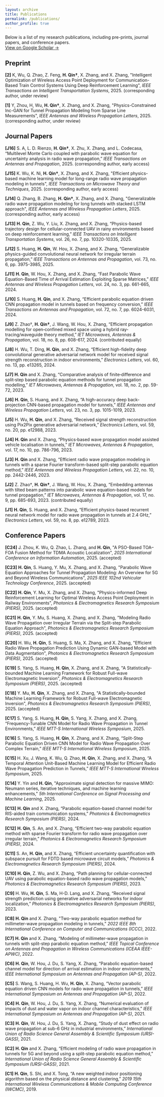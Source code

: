 ```yaml
---
layout: archive
title: Publications
permalink: /publications/
author_profile: true
---
```


Below is a list of my research publications, including pre-prints, journal papers, and conference papers.  
[View on Google Scholar →](https://scholar.google.ca/citations?user=aBmmwloAAAAJ&hl=en)

## Preprint  


**[2]** K, Wu, Q. Zhao, Z. Feng, **H. Qin†**, X. Zhang, and X. Zhang, "Intelligent Optimization of Wireless Access Point Deployment for Communication-Based Train Control Systems Using Deep Reinforcement Learning", *IEEE Transactions on Intelligent Transportation Systems*, 2025. (corresponding author, under review)

**[1]** Y, Zhou, H, Wu, **H. Qin†**, X. Zhang, and X. Zhang, "Physics-Constrained Inc-GAN for Tunnel	Propagation Modeling from Sparse Line Measurements", *IEEE Antennas and Wireless Propagation Letters*, 2025. (corresponding author, under review)


## Journal Papers 
**[J16]** S. A, L. D. Rienzo, **H. Qin†**, X. Zhu, X. Zhang, and L. Codecasa, “Multilevel Monte Carlo coupled with parabolic wave equation for uncertainty analysis in radio wave propagation,” *IEEE Transactions on Antennas and Propagation*, 2025. (corresponding author, early access)

**[J15]** K. Wu, K. Ni, **H. Qin†**, X. Zhang, and X. Zhang, "Efficient physics-based machine learning model for long-range radio wave propagation modeling in tunnels", *IEEE Transactions on Microwave Theory and Techniques*, 2025. (corresponding author, early access)

**[J14]** Q. Zhang, B. Zhang, **H. Qin†**, X. Zhang, and X. Zhang, "Generalizable radio wave propagation modeling for long tunnels with stacked LSTM approach", *IEEE Antennas and Wireless Propagation Letters*, 2025. (corresponding author, early access)

**[J13]** **H. Qin**, Z. Wu, Y. Liu, X. Zhang, and X. Zhang, “Physics-based trajectory design for cellular-connected UAV in rainy environments based on deep reinforcement learning,” *IEEE Transactions on Intelligent Transportation Systems*, vol. 26, no. 7, pp. 10320-10335, 2025.

**[J12]** S. Huang, **H. Qin**, W. Hou, X. Zhang, and X. Zhang, “Generalizable physics-guided convolutional neural network for irregular terrain propagation,” *IEEE Transactions on Antennas and Propagation*, vol. 73, no. 6, pp. 3975-3985, 2025.

**[J11]** **H. Qin**, W. Hou, X. Zhang, and X. Zhang, “Fast Parabolic Wave Equation-Based Time of Arrival Estimation Exploiting Sparse Matrices,” *IEEE Antennas and Wireless Propagation Letters*, vol. 24, no. 3, pp. 661-665, 2024.

**[J10]** S. Huang, **H. Qin**, and X. Zhang, “Efficient parabolic equation driven CNN propagation model in tunnels based on frequency conversion,” *IEEE Transactions on Antennas and Propagation*, vol. 72, no. 7, pp. 6024-6031, 2024.

**[J9]** Z. Zhao†, **H. Qin†**, J. Wang, W. Hou, X. Zhang, “Efficient propagation modelling for open‐confined mixed space using a hybrid ray‐tracing/waveguide theory method,” *IET Microwaves, Antennas & Propagation*, vol. 18, no. 8, pp. 608-617, 2024. (contributed equally)

**[J8]** H. Wu, T. Ding, **H. Qin**, and X. Zhang, “Efficient high-fidelity deep convolutional generative adversarial network model for received signal strength reconstruction in indoor environments,” *Electronics Letters*, vol. 60, no. 13, pp. e13265, 2024.

**[J7]** **H. Qin** and X. Zhang, “Comparative analysis of finite‐difference and split‐step based parabolic equation methods for tunnel propagation modelling,” *IET Microwaves, Antennas & Propagation*, vol. 18, no. 2, pp. 59-72, 2023.

**[J6]** **H. Qin**, S. Huang, and X. Zhang, “A high-accuracy deep back-projection CNN-based propagation model for tunnels,” *IEEE Antennas and Wireless Propagation Letters*, vol. 23, no. 3, pp. 1015-1019, 2023.

**[J5]** H. Wu, **H. Qin**, and X. Zhang, “Received signal strength reconstruction using Pix2Pix generative adversarial network,” *Electronics Letters*, vol. 59, no. 20, pp. e12988, 2023.

**[J4]** **H. Qin** and X. Zhang, “Physics‐based wave propagation model assisted vehicle localisation in tunnels,” *IET Microwaves, Antennas & Propagation*, vol. 17, no. 10, pp. 786-796, 2023.

**[J3]** **H. Qin** and X. Zhang, “Efficient radio wave propagation modeling in tunnels with a sparse Fourier transform-based split-step parabolic equation method,” *IEEE Antennas and Wireless Propagation Letters*, vol. 22, no. 10, pp. 2442-2446, 2023.

**[J2]** Z. Zhao†, **H. Qin†**, J. Wang, W. Hou, X. Zhang, “Embedding antennas with tilted beam patterns into parabolic wave equation-based models for tunnel propagation,” *IET Microwaves, Antennas & Propagation*, vol. 17, no. 9, pp. 685-693, 2023. (contributed equally)

**[J1]** **H. Qin**, S. Huang, and X. Zhang, “Efficient physics-based recurrent neural network model for radio wave propagation in tunnels at 2.4 GHz,” *Electronics Letters*, vol. 59, no. 8, pp. e12789, 2023.

## Conference Papers 

**[C24]** J. Zhou, K. Wu, Q. Zhao, L. Zhang, and **H. Qin**, "A PSO-Based TOA–FOA Fusion Method for TDMA Acoustic Localization", *2025 International Conference on Information Automation*, 2025. (accepted)

**[C23]** **H. Qin**, S. Huang, Y. Mu, X. Zhang, and X. Zhang, "Parabolic Wave Equation Approaches for Tunnel Propagation Modeling: An Overview for 5G and Beyond Wireless Communications", *2025 IEEE 102nd Vehicular Technology Conference*, 2025. (accepted)

**[C22]** **H. Qin**, Y. Mu, X. Zhang, and X. Zhang, "Physics-informed Deep Reinforcement Learning for Optimal Wireless Access Point Deployment in Railway Environments", *Photonics & Electromagnetics Research Symposium (PIERS)*, 2025. (accepted)

**[C21]** **H. Qin**, Y. Mu, S. Huang, X. Zhang, and X. Zhang, "Modeling Radio Wave Propagation over Irregular Terrain via the Split-step Parabolic Equation Approach", *Photonics & Electromagnetics Research Symposium (PIERS)*, 2025. (accepted)

**[C20]** H. Wu, **H. Qin**, S. Huang, S. Ma, X. Zhang, and X. Zhang, "Efficient Radio Wave Propagation Prediction Using Dynamic GAN-based Model with Data Augmentation", *Photonics & Electromagnetics Research Symposium (PIERS)*, 2025. (accepted)

**[C19]** S. Yang, S. Huang, **H. Qin**, X. Zhang, and X. Zhang, "A Statistically-bounded Machine Learning Framework for Robust Full-wave Electromagnetic Inversion", *Photonics & Electromagnetics Research Symposium (PIERS)*, 2025. (accepted)

**[C18]** Y. Mu, **H. Qin**, X. Zhang, and X. Zhang, "A Statistically-bounded Machine Learning Framework for Robust Full-wave Electromagnetic Inversion", *Photonics & Electromagnetics Research Symposium (PIERS)*, 2025. (accepted)

**[C17]** S. Yang, S. Huang, **H. Qin**, S. Yang, X. Zhang, and X. Zhang, “Frequency-Tunable CNN Model for Radio Wave Propagation in Tunnel Environments,” *IEEE MTT-S International Wireless Symposium*, 2025.

**[C16]** S. Yang, S. Huang, **H. Qin**, X. Zhang, and X. Zhang, “Split-Step Parabolic Equation Driven CNN Model for Radio Wave Propagation Over Complex Terrain,” *IEEE MTT-S International Wireless Symposium*, 2025.

**[C15]** H. Xu, J. Wang, K. Wu, Q. Zhao, **H. Qin**, X. Zhang, and X. Zhang, “A Temporal Attention Unit-Based Machine Learning Model for Efficient Radio Wave Propagation Prediction in Tunnels,” *IEEE MTT-S International Wireless Symposium*, 2025.

**[C14]** Y. Yin and **H. Qin**, "Approximate signal detection for massive MIMO: Neumann series, iterative techniques, and machine learning enhancements," *5th International Conference on Signal Processing and Machine Learning*, 2025.

**[C13]** **H. Qin** and X. Zhang, “Parabolic equation-based channel model for RIS-aided train communication systems,” *Photonics & Electromagnetics Research Symposium (PIERS)*, 2024.

**[C12]** **H. Qin**, S. An, and X. Zhang, “Efficient two-way parabolic equation method with sparse Fourier transform for radio wave propagation over irregular terrain,” *Photonics & Electromagnetics Research Symposium (PIERS)*, 2024.

**[C11]** S. An, **H. Qin**, and X. Zhang, “Efficient uncertainty quantification with subspace pursuit for FDTD based microwave circuit models,” *Photonics & Electromagnetics Research Symposium (PIERS)*, 2024.

**[C10]** **H. Qin**, Z. Wu, and X. Zhang, “Path planning for cellular-connected UAV using parabolic equation-based radio wave propagation models,” *Photonics & Electromagnetics Research Symposium (PIERS)*, 2023.

**[C9]** H. Wu, **H. Qin**, S. Ma, H-D. Lang, and X. Zhang, “Received signal strength prediction using generative adversarial networks for indoor localization,” *Photonics & Electromagnetics Research Symposium (PIERS)*, 2023.

**[C8]** **H. Qin** and X. Zhang, "Two-way parabolic equation method for millimeter-wave propagation modeling in tunnels," *2022 IEEE 8th International Conference on Computer and Communications (ICCC)*, 2022.

**[C7]** **H. Qin** and X. Zhang, “Modeling of millimeter-wave propagation in tunnels with split-step parabolic equation method,” *IEEE Topical Conference on Antennas and Propagation in Wireless Communications (ICEAA IEEE-APWC)*, 2022.

**[C6]** **H. Qin**, W. Hou, J. Du, S. Yang, X. Zhang, “Parabolic equation-based channel model for direction of arrival estimation in indoor environments,” *IEEE International Symposium on Antennas and Propagation (AP-S)*, 2022.

**[C5]** S. Wang, S. Huang, H. Wu, **H. Qin**, X. Zhang, “Vector parabolic equation driven CNN models for radio wave propagation in tunnels,” *IEEE International Symposium on Antennas and Propagation (AP-S)*, 2022.

**[C4]** **H. Qin**, W. Hou, J. Du, S. Yang, X. Zhang, “Numerical evaluation of impacts of dust and water vapor on indoor channel characteristics,” *IEEE International Symposium on Antennas and Propagation (AP-S)*, 2021.

**[C3]** **H. Qin**, W. Hou, J. Du, S. Yang, X. Zhang, “Study of dust effect on radio wave propagation at sub-6 GHz in industrial environments,” *International Union of Radio Science General Assembly & Scientific Symposium (URSI-GASS)*, 2021.

**[C2]** **H. Qin** and X. Zhang, “Efficient modeling of radio wave propagation in tunnels for 5G and beyond using a split-step parabolic equation method,” *International Union of Radio Science General Assembly & Scientific Symposium (URSI-GASS)*, 2021.

**[C1]** **H. Qin**, S. Shi, and X. Tong, “A new weighted indoor positioning algorithm based on the physical distance and clustering,” *2019 15th International Wireless Communications & Mobile Computing Conference (IWCMC)*, 2019.


